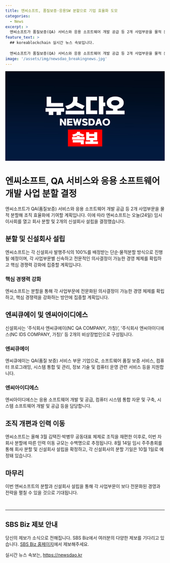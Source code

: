 ```yaml
---
title: 엔씨소프트, 품질보증·응용SW 분할으로 기업 효율화 도모
categories:
  - News
excerpt: >
  엔씨소프트가 품질보증(QA) 서비스와 응용 소프트웨어 개발 공급 등 2개 사업부문을 물적 분할해 조직을 효율화하는 계획을 발표했습니다. 이로써 각 분야가 전문화되어 의사결정이 용이한 경영 체제를 확립하고 핵심 경쟁력을 강화할 예정이며, 신설회사는 100% 주식을 배정받는 단순·물적분할 방식을 택합니다. 엔씨큐에이와 엔씨아이디에스는 각각 QA 서비스와 응용 소프트웨어 개발 분야를 담당하며, 이번 분할로 수백명의 인력 이동이 예상됩니다. SBS Biz는 제보를 기다리고 있습니다. [자세히 보기] (링크: https://url.kr/9pghjn)
feature_text: >
  ## koreablockchain 실시간 뉴스 속보입니다.

  엔씨소프트가 품질보증(QA) 서비스와 응용 소프트웨어 개발 공급 등 2개 사업부문을 물적 분할해 조직을 효율화하는 계획을 발표했습니다. 이로써 각 분야가 전문화되어 의사결정이 용이한 경영 체제를 확립하고 핵심 경쟁력을 강화할 예정이며, 신설회사는 100% 주식을 배정받는 단순·물적분할 방식을 택합니다. 엔씨큐에이와 엔씨아이디에스는 각각 QA 서비스와 응용 소프트웨어 개발 분야를 담당하며, 이번 분할로 수백명의 인력 이동이 예상됩니다. SBS Biz는 제보를 기다리고 있습니다. [자세히 보기] (링크: https://url.kr/9pghjn)
image: '/assets/img/newsdao_breakingnews.jpg'
---
```


<p><img src="/assets/img/newsdao_breakingnews.jpg" alt="koreablockchain 속보" /></p>

<h1>엔씨소프트, QA 서비스와 응용 소프트웨어 개발 사업 분할 결정</h1>

<p data-ke-size="size16">엔씨소프트가 QA(품질보증) 서비스와 응용 소프트웨어 개발 공급 등 2개 사업부문을 물적 분할해 조직 효율화에 기여할 계획입니다. 이에 따라 엔씨소프트는 오늘(24일) 임시 이사회를 열고 회사 분할 및 2개의 신설회사 설립을 결정했습니다.</p>

<h2 data-ke-size="size26">분할 및 신설회사 설립</h2>

<p data-ke-size="size16">엔씨소프트는 각 신설회사 발행주식의 100%를 배정받는 단순·물적분할 방식으로 진행될 예정이며, 각 사업부문별 신속하고 전문적인 의사결정이 가능한 경영 체제를 확립하고 핵심 경쟁력 강화에 집중할 계획입니다.</p>

<h3 data-ke-size="size20">핵심 경쟁력 강화</h3>

<p data-ke-size="size16">엔씨소프트는 분할을 통해 각 사업부문에 전문화된 의사결정이 가능한 경영 체제를 확립하고, 핵심 경쟁력을 강화하는 방안에 집중할 계획입니다.</p>

<h2 data-ke-size="size26">엔씨큐에이 및 엔씨아이디에스</h2>

<p data-ke-size="size16">신설회사는 ‘주식회사 엔씨큐에이(NC QA COMPANY, 가칭)’, ‘주식회사 엔씨아이디에스(NC IDS COMPANY, 가칭)’ 등 2개의 비상장법인으로 구성됩니다.</p>

<h3 data-ke-size="size20">엔씨큐에이</h3>

<p data-ke-size="size16">엔씨큐에이는 QA(품질 보증) 서비스 부문 기업으로, 소프트웨어 품질 보증 서비스, 컴퓨터 프로그래밍, 시스템 통합 및 관리, 정보 기술 및 컴퓨터 운영 관련 서비스 등을 지원합니다.</p>

<h3 data-ke-size="size20">엔씨아이디에스</h3>

<p data-ke-size="size16">엔씨아이디에스는 응용 소프트웨어 개발 및 공급, 컴퓨터 시스템 통합 자문 및 구축, 시스템 소프트웨어 개발 및 공급 등을 담당합니다.</p>

<h2 data-ke-size="size26">조직 개편과 인력 이동</h2>

<p data-ke-size="size16">엔씨소프트는 올해 3월 김택진·박병무 공동대표 체제로 조직을 재편한 이후로, 이번 자회사 분할에 따른 인력 이동 규모는 수백명으로 추정됩니다. 8월 14일 임시 주주총회를 통해 회사 분할 및 신설회사 설립을 확정하고, 각 신설회사의 분할 기일은 10월 1일로 예정돼 있습니다.</p>

<h2 data-ke-size="size26">마무리</h2>

<p data-ke-size="size16">이번 엔씨소프트의 분할과 신설회사 설립을 통해 각 사업부문이 보다 전문화된 경영과 전략을 펼칠 수 있을 것으로 기대됩니다.</p>

<p data-ke-size="size16">&nbsp;</p>

<hr>

<h2 data-ke-size="size26">SBS Biz 제보 안내</h2>

<p data-ke-size="size16">당신의 제보가 소식으로 전해집니다. SBS Biz에서 여러분의 다양한 제보를 기다리고 있습니다. <a href="https://url.kr/9pghjn">SBS Biz 홈페이지</a>에서 제보해주세요.</p>
실시간 뉴스 속보는, <a href="https://newsdao.kr" rel="dofollow">https://newsdao.kr</a>


